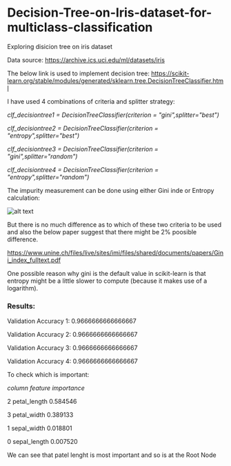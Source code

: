 # Decision-Tree-on-Iris-dataset-for-multiclass-classification
Exploring disicion tree on iris dataset

Data source: https://archive.ics.uci.edu/ml/datasets/iris

The below link is used to implement decision tree:
https://scikit-learn.org/stable/modules/generated/sklearn.tree.DecisionTreeClassifier.html

I have used 4 combinations of criteria and splitter strategy:

*clf_decisiontree1 = DecisionTreeClassifier(criterion = "gini",splitter="best")*

*clf_decisiontree2 = DecisionTreeClassifier(criterion = "entropy",splitter="best")*

*clf_decisiontree3 = DecisionTreeClassifier(criterion = "gini",splitter="random")*

*clf_decisiontree4 = DecisionTreeClassifier(criterion = "entropy",splitter="random")*

The impurity measurement can be done using either Gini inde or Entropy calculation:


![alt text](https://miro.medium.com/max/700/1*hmWktuMpZo5hX1AavOc92w.png)

But there is no much difference as to which of these two criteria to be used and also the below paper suggest that there might be 2% poosible difference.

https://www.unine.ch/files/live/sites/imi/files/shared/documents/papers/Gini_index_fulltext.pdf

One possible reason why gini is the default value in scikit-learn is that entropy might be a little slower to compute (because it makes use of a logarithm).


### Results:
Validation Accuracy 1: 0.9666666666666667

Validation Accuracy 2: 0.9666666666666667

Validation Accuracy 3: 0.9666666666666667

Validation Accuracy 4: 0.9666666666666667

To check which is important:

*column feature importance*

2       petal_length    0.584546

3       petal_width     0.389133

1       sepal_width     0.018801

0       sepal_length    0.007520

We can see that patel lenght is most important and so is at the Root Node


